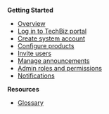<!-- - [Domain Terms](domain_terms.md)
- [Usage API](usage_api.md)
- [Onboarding Flow](onboarding_flow.md)
- [TechBiz Tutorial](techBiz_tutorial.md)
- [Create System](create_system.md)
- [Invite Users](invite_users.md) -->

**Getting Started**
  - [Overview](techBiz-overview.md)
  - [Log in to TechBiz portal](log-in-to-TechBiz-portal.md)
  - [Create system account](create-system)
  - [Configure products](configure-products.md)
  - [Invite users](invite-users.md)
  - [Manage announcements](manage-announcements.md)
  - [Admin roles and permissions](admin-roles-and-permissions.md)
  - [Notifications](notifications.md)
  
**Resources**
  - [Glossary](glossary.md)

